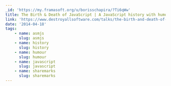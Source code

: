 ```yaml
---
_id: 'https://my.framasoft.org/u/borisschapira/?Ti6qWw'
title: The Birth & Death of JavaScript | A JavaScript history with humour
link: 'https://www.destroyallsoftware.com/talks/the-birth-and-death-of-javascript'
date: '2014-04-18'
tags:
    - name: asmjs
      slug: asmjs
    - name: history
      slug: history
    - name: humour
      slug: humour
    - name: javascript
      slug: javascript
    - name: sharemarks
      slug: sharemarks
---
```


<div class="markdown"><p></p></div>
